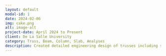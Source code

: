 ```yaml
---
layout: default
modal-id: 1
date: 2024-02-06
img: cake.png
alt: image-alt
project-date: April 2024 to Present
client: De La Salle University 
category: Truss, Beam, Column, Slab, Analyses
description: Created detailed engineering design of trusses including steel and timber truss designs, retrofit designs of beams and columns, rebar design, carbon fiber reinforcement polymer application on low to mid-rise buildings and utilized STAAD.Pro  
---
```

